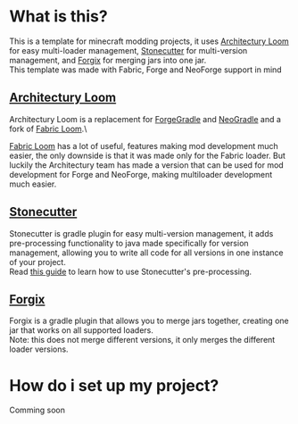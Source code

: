 # What is this?
This is a template for minecraft modding projects, 
it uses [Architectury Loom](https://docs.architectury.dev/loom/introduction) for easy multi-loader management, 
[Stonecutter](https://stonecutter.kikugie.dev/) for multi-version management,
and [Forgix](https://github.com/PacifistMC/Forgix) for merging jars into one jar.\
This template was made with Fabric, Forge and NeoForge support in mind

## [Architectury Loom](https://docs.architectury.dev/loom/introduction)
Architectury Loom is a replacement for [ForgeGradle](https://docs.minecraftforge.net/en/fg-6.x/) and
[NeoGradle](https://docs.neoforged.net/neogradle/docs/) and a fork of [Fabric Loom](https://docs.fabricmc.net/develop/loom/).\

[Fabric Loom](https://docs.fabricmc.net/develop/loom/) has a lot of useful, features making mod development much easier, 
the only downside is that it was made only for the Fabric loader. But luckily the Architectury team has made a version that can be 
used for mod development for Forge and NeoForge, making multiloader development much easier.

## [Stonecutter](https://stonecutter.kikugie.dev/)
Stonecutter is gradle plugin for easy multi-version management, it adds pre-processing functionality to java made 
specifically for version management, allowing you to write all code for all versions in one instance of your project.\
Read [this guide](https://stonecutter.kikugie.dev/stonecutter/guide/comments) to learn how to use Stonecutter's pre-processing.

## [Forgix](https://github.com/PacifistMC/Forgix)
Forgix is a gradle plugin that allows you to merge jars together, creating one jar that works on all supported loaders.\
Note: this does not merge different versions, it only merges the different loader versions.

# How do i set up my project?
Comming soon
